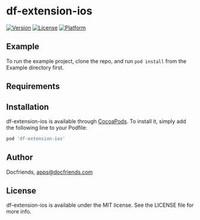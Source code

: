 # df-extension-ios

[![Version](https://img.shields.io/cocoapods/v/df-extension-ios.svg?style=flat)](https://cocoapods.org/pods/df-extension-ios)
[![License](https://img.shields.io/cocoapods/l/df-extension-ios.svg?style=flat)](https://cocoapods.org/pods/df-extension-ios)
[![Platform](https://img.shields.io/cocoapods/p/df-extension-ios.svg?style=flat)](https://cocoapods.org/pods/df-extension-ios)

## Example

To run the example project, clone the repo, and run `pod install` from the Example directory first.

## Requirements

## Installation

df-extension-ios is available through [CocoaPods](https://cocoapods.org). To install
it, simply add the following line to your Podfile:

```ruby
pod 'df-extension-ios'
```

## Author

Docfriends, apps@docfriends.com

## License

df-extension-ios is available under the MIT license. See the LICENSE file for more info.
